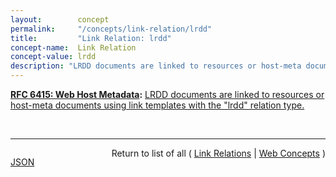 ```yaml
---
layout:        concept
permalink:     "/concepts/link-relation/lrdd"
title:         "Link Relation: lrdd"
concept-name:  Link Relation
concept-value: lrdd
description: "LRDD documents are linked to resources or host-meta documents using link templates with the \"lrdd\" relation type."
---
```


**[RFC 6415: Web Host Metadata](/specs/IETF/RFC/6415 "This specification describes a method for locating host metadata as well as information about individual resources controlled by the host."):** [LRDD documents are linked to resources or host-meta documents using link templates with the "lrdd" relation type.](http://tools.ietf.org/html/rfc6415#section-1.1.1 "Read documentation for Link Relation &#34;lrdd&#34;")

<br/>
<hr/>

<p style="float : left"><a href="./lrdd.json" title="JSON representing this particular Web Concept value">JSON</a></p>
<p style="text-align: right">Return to list of all ( <a href="../link-relations">Link Relations</a> | <a href="../">Web Concepts</a> )</p>
